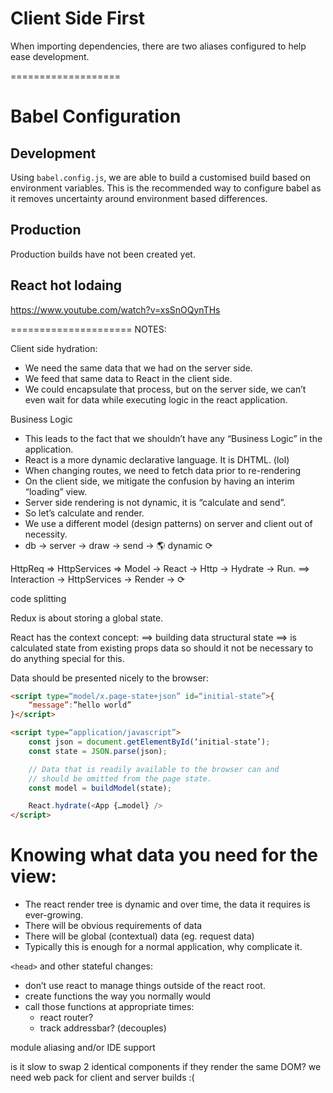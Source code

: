 # Client Side First
When importing dependencies, there are two aliases configured to help ease development.


===================


# Babel Configuration
## Development
Using `babel.config.js`, we are able to build a customised build based on environment variables. This is the recommended way to configure babel as it removes uncertainty around environment based differences.



## Production
Production builds have not been created yet.

## React hot lodaing
https://www.youtube.com/watch?v=xsSnOQynTHs

=====================
NOTES:

Client side hydration:
- We need the same data that we had on the server side.
- We feed that same data to React in the client side.
- We could encapsulate that process, but on the server side, we can’t even wait for data while executing logic in the react application.

Business Logic
- This leads to the fact that we shouldn’t have any “Business Logic” in the application.
- React is a more dynamic declarative language. It is DHTML. (lol)
- When changing routes, we need to fetch data prior to re-rendering
- On the client side, we mitigate the confusion by having an interim “loading” view.
- Server side rendering is not dynamic, it is “calculate and send”.
- So let’s calculate and render.
- We use a different model (design patterns) on server and client out of necessity.
- db -> server -> draw -> send -> 🌎 dynamic ⟳

HttpReq => HttpServices => Model -> React -> Http -> Hydrate -> Run.
==> Interaction -> HttpServices -> Render -> ⟳

code splitting

Redux is about storing a global state.

React has the context concept: ==> building data structural state ==> is calculated state from existing props data so should it not be necessary to do anything special for this.

Data should be presented nicely to the browser: 
```html
<script type=“model/x.page-state+json” id=“initial-state”>{
	“message”:”hello world”
}</script>

<script type=“application/javascript”>
	const json = document.getElementById(‘initial-state’);
	const state = JSON.parse(json);

	// Data that is readily available to the browser can and 
	// should be omitted from the page state.
	const model = buildModel(state);

	React.hydrate(<App {…model} />
</script>
```

# Knowing what data you need for the view:
- The react render tree is dynamic and over time, the data it requires is ever-growing.
- There will be obvious requirements of data
- There will be global (contextual) data (eg. request data)
- Typically this is enough for a normal application, why complicate it.

`<head>` and other stateful changes:
- don’t use react to manage things outside of the react root.
- create functions the way you normally would
- call those functions at appropriate times:
    - react router?
    - track addressbar? (decouples)

module aliasing and/or IDE support

is it slow to swap 2 identical components if they render the same DOM?
we need web pack for client and server builds :(
